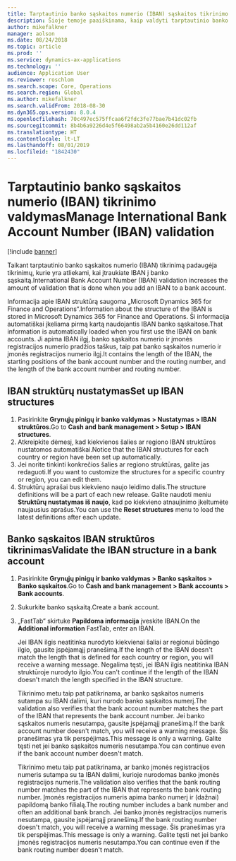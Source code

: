 ```yaml
---
title: Tarptautinio banko sąskaitos numerio (IBAN) sąskaitos tikrinimo valdymas
description: Šioje temoje paaiškinama, kaip valdyti tarptautinio banko sąskaitos numerio (IBAN) sąskaitos tikrinimą.
author: mikefalkner
manager: aolson
ms.date: 08/24/2018
ms.topic: article
ms.prod: ''
ms.service: dynamics-ax-applications
ms.technology: ''
audience: Application User
ms.reviewer: roschlom
ms.search.scope: Core, Operations
ms.search.region: Global
ms.author: mikefalkner
ms.search.validFrom: 2018-08-30
ms.dyn365.ops.version: 8.0.4
ms.openlocfilehash: 70c497ec575ffcaa6f2fdc3fe77bae7b41dc02fb
ms.sourcegitcommit: 8b4b6a9226d4e5f66498ab2a5b4160e26dd112af
ms.translationtype: HT
ms.contentlocale: lt-LT
ms.lasthandoff: 08/01/2019
ms.locfileid: "1842430"
---
```

# <a name="manage-international-bank-account-number-iban-validation"></a><span data-ttu-id="42874-103">Tarptautinio banko sąskaitos numerio (IBAN) tikrinimo valdymas</span><span class="sxs-lookup"><span data-stu-id="42874-103">Manage International Bank Account Number (IBAN) validation</span></span>

[!include [banner](../includes/banner.md)]

<span data-ttu-id="42874-104">Taikant tarptautinio banko sąskaitos numerio (IBAN) tikrinimą padaugėja tikrinimų, kurie yra atliekami, kai įtraukiate IBAN į banko sąskaitą.</span><span class="sxs-lookup"><span data-stu-id="42874-104">International Bank Account Number (IBAN) validation increases the amount of validation that is done when you add an IBAN to a bank account.</span></span>

<span data-ttu-id="42874-105">Informacija apie IBAN struktūrą saugoma „Microsoft Dynamics 365 for Finance and Operations“.</span><span class="sxs-lookup"><span data-stu-id="42874-105">Information about the structure of the IBAN is stored in Microsoft Dynamics 365 for Finance and Operations.</span></span> <span data-ttu-id="42874-106">Ši informacija automatiškai įkeliama pirmą kartą naudojantis IBAN banko sąskaitose.</span><span class="sxs-lookup"><span data-stu-id="42874-106">That information is automatically loaded when you first use the IBAN on bank accounts.</span></span> <span data-ttu-id="42874-107">Ji apima IBAN ilgį, banko sąskaitos numerio ir įmonės registracijos numerio pradžios taškus, taip pat banko sąskaitos numerio ir įmonės registracijos numerio ilgį.</span><span class="sxs-lookup"><span data-stu-id="42874-107">It contains the length of the IBAN, the starting positions of the bank account number and the routing number, and the length of the bank account number and routing number.</span></span>

## <a name="set-up-iban-structures"></a><span data-ttu-id="42874-108">IBAN struktūrų nustatymas</span><span class="sxs-lookup"><span data-stu-id="42874-108">Set up IBAN structures</span></span>

1. <span data-ttu-id="42874-109">Pasirinkite **Grynųjų pinigų ir banko valdymas \> Nustatymas \> IBAN struktūros**.</span><span class="sxs-lookup"><span data-stu-id="42874-109">Go to **Cash and bank management \> Setup \> IBAN structures**.</span></span>
2. <span data-ttu-id="42874-110">Atkreipkite dėmesį, kad kiekvienos šalies ar regiono IBAN struktūros nustatomos automatiškai.</span><span class="sxs-lookup"><span data-stu-id="42874-110">Notice that the IBAN structures for each country or region have been set up automatically.</span></span>
3. <span data-ttu-id="42874-111">Jei norite tinkinti konkrečios šalies ar regiono struktūras, galite jas redaguoti.</span><span class="sxs-lookup"><span data-stu-id="42874-111">If you want to customize the structures for a specific country or region, you can edit them.</span></span>
4. <span data-ttu-id="42874-112">Struktūrų aprašai bus kiekvieno naujo leidimo dalis.</span><span class="sxs-lookup"><span data-stu-id="42874-112">The structure definitions will be a part of each new release.</span></span> <span data-ttu-id="42874-113">Galite naudoti meniu **Struktūrų nustatymas iš naujo**, kad po kiekvieno atnaujinimo įkeltumėte naujausius aprašus.</span><span class="sxs-lookup"><span data-stu-id="42874-113">You can use the **Reset structures** menu to load the latest definitions after each update.</span></span>

## <a name="validate-the-iban-structure-in-a-bank-account"></a><span data-ttu-id="42874-114">Banko sąskaitos IBAN struktūros tikrinimas</span><span class="sxs-lookup"><span data-stu-id="42874-114">Validate the IBAN structure in a bank account</span></span>

1. <span data-ttu-id="42874-115">Pasirinkite **Grynųjų pinigų ir banko valdymas \> Banko sąskaitos \> Banko sąskaitos**.</span><span class="sxs-lookup"><span data-stu-id="42874-115">Go to **Cash and bank management \> Bank accounts \> Bank accounts**.</span></span>
2. <span data-ttu-id="42874-116">Sukurkite banko sąskaitą.</span><span class="sxs-lookup"><span data-stu-id="42874-116">Create a bank account.</span></span>
3. <span data-ttu-id="42874-117">„FastTab“ skirtuke **Papildoma informacija** įveskite IBAN.</span><span class="sxs-lookup"><span data-stu-id="42874-117">On the **Additional information** FastTab, enter an IBAN.</span></span>

    <span data-ttu-id="42874-118">Jei IBAN ilgis neatitinka nurodyto kiekvienai šaliai ar regionui būdingo ilgio, gausite įspėjamąjį pranešimą.</span><span class="sxs-lookup"><span data-stu-id="42874-118">If the length of the IBAN doesn't match the length that is defined for each country or region, you will receive a warning message.</span></span> <span data-ttu-id="42874-119">Negalima tęsti, jei IBAN ilgis neatitinka IBAN struktūroje nurodyto ilgio.</span><span class="sxs-lookup"><span data-stu-id="42874-119">You can't continue if the length of the IBAN doesn't match the length specified in the IBAN structure.</span></span>

    <span data-ttu-id="42874-120">Tikrinimo metu taip pat patikrinama, ar banko sąskaitos numeris sutampa su IBAN dalimi, kuri nurodo banko sąskaitos numerį.</span><span class="sxs-lookup"><span data-stu-id="42874-120">The validation also verifies that the bank account number matches the part of the IBAN that represents the bank account number.</span></span> <span data-ttu-id="42874-121">Jei banko sąskaitos numeris nesutampa, gausite įspėjamąjį pranešimą.</span><span class="sxs-lookup"><span data-stu-id="42874-121">If the bank account number doesn't match, you will receive a warning message.</span></span> <span data-ttu-id="42874-122">Šis pranešimas yra tik perspėjimas.</span><span class="sxs-lookup"><span data-stu-id="42874-122">This message is only a warning.</span></span> <span data-ttu-id="42874-123">Galite tęsti net jei banko sąskaitos numeris nesutampa.</span><span class="sxs-lookup"><span data-stu-id="42874-123">You can continue even if the bank account number doesn't match.</span></span>

    <span data-ttu-id="42874-124">Tikrinimo metu taip pat patikrinama, ar banko įmonės registracijos numeris sutampa su ta IBAN dalimi, kurioje nurodomas banko įmonės registracijos numeris.</span><span class="sxs-lookup"><span data-stu-id="42874-124">The validation also verifies that the bank routing number matches the part of the IBAN that represents the bank routing number.</span></span> <span data-ttu-id="42874-125">Įmonės registracijos numeris apima banko numerį ir (dažnai) papildomą banko filialą.</span><span class="sxs-lookup"><span data-stu-id="42874-125">The routing number includes a bank number and often an additional bank branch.</span></span> <span data-ttu-id="42874-126">Jei banko įmonės registracijos numeris nesutampa, gausite įspėjamąjį pranešimą.</span><span class="sxs-lookup"><span data-stu-id="42874-126">If the bank routing number doesn't match, you will receive a warning message.</span></span> <span data-ttu-id="42874-127">Šis pranešimas yra tik perspėjimas.</span><span class="sxs-lookup"><span data-stu-id="42874-127">This message is only a warning.</span></span> <span data-ttu-id="42874-128">Galite tęsti net jei banko įmonės registracijos numeris nesutampa.</span><span class="sxs-lookup"><span data-stu-id="42874-128">You can continue even if the bank routing number doesn't match.</span></span>
